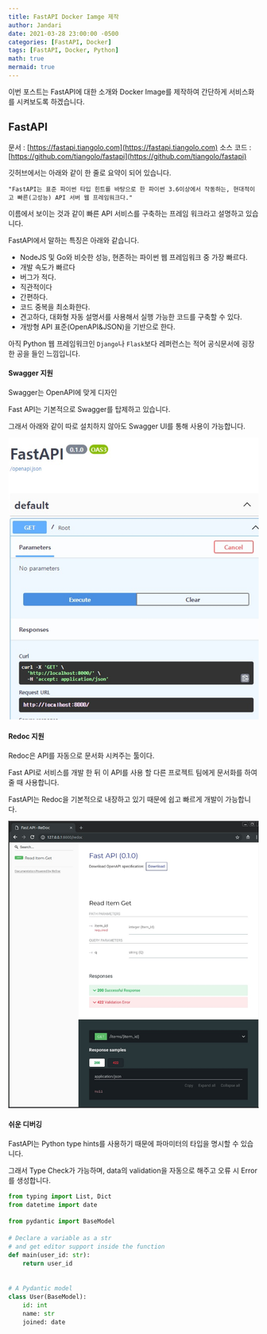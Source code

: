 ```yaml
---
title: FastAPI Docker Iamge 제작
author: Jandari
date: 2021-03-28 23:00:00 -0500
categories: [FastAPI, Docker]
tags: [FastAPI, Docker, Python]
math: true
mermaid: true
---
```


이번 포스트는 FastAPI에 대한 소개와 Docker Image를 제작하여 간단하게 서비스화를 시켜보도록 하겠습니다.

## FastAPI

문서 : [https://fastapi.tiangolo.com](https://fastapi.tiangolo.com)
소스 코드 : [https://github.com/tiangolo/fastapi](https://github.com/tiangolo/fastapi)

깃허브에서는 아래와 같이 한 줄로 요약이 되어 있습니다.

`"FastAPI는 표준 파이썬 타입 힌트를 바탕으로 한 파이썬 3.6이상에서 작동하는, 현대적이고 빠른(고성능) API 서버 웹 프레임워크다."`

이름에서 보이는 것과 같이 빠른 API 서비스를 구축하는 프레임 워크라고 설명하고 있습니다.

FastAPI에서 말하는 특징은 아래와 같습니다.

* NodeJS 및 Go와 비슷한 성능, 현존하는 파이썬 웹 프레임워크 중 가장 빠르다.
* 개발 속도가 빠르다
* 버그가 적다.
* 직관적이다
* 간편하다.
* 코드 중복을 최소화한다.
* 견고하다, 대화형 자동 설명서를 사용해서 실행 가능한 코드를 구축할 수 있다.
* 개방형 API 표준(OpenAPI&JSON)을 기반으로 한다.

아직 Python 웹 프레임워크인 `Django`나 `Flask`보다 레퍼런스는 적어 공식문서에 굉장한 공을 들인 느낌입니다.

#### Swagger 지원

Swagger는 OpenAPI에 맞게 디자인

Fast API는 기본적으로 Swagger를 탑제하고 있습니다.

그래서 아래와 같이 따로 설치하지 않아도 Swagger UI를 통해 사용이 가능합니다.

![image](/assets/img/post/2022-03-28-fastapi/1.jpg)

#### Redoc 지원

Redoc은 API를 자동으로 문서화 시켜주는 툴이다.

Fast API로 서비스를 개발 한 뒤 이 API를 사용 할 다른 프로젝트 팀에게 문서화를 하여 줄 때 사용합니다.

FastAPI는 Redoc을 기본적으로 내장하고 있기 때문에 쉽고 빠르게 개발이 가능합니다.

![image](/assets/img/post/2022-03-28-fastapi/2.jpg)

#### 쉬운 디버깅

FastAPI는 Python type hints를 사용하기 때문에 파마미터의 타입을 명시할 수 있습니다.

그래서 Type Check가 가능하며, data의 validation을 자동으로 해주고 오류 시 Error를 생성합니다.

```py
from typing import List, Dict
from datetime import date

from pydantic import BaseModel

# Declare a variable as a str
# and get editor support inside the function
def main(user_id: str):
    return user_id


# A Pydantic model
class User(BaseModel):
    id: int
    name: str
    joined: date
```

